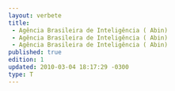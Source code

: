 ```yaml
---
layout: verbete
title:
 - Agência Brasileira de Inteligência ( Abin)
 - Agência Brasileira de Inteligência ( Abin)
 - Agência Brasileira de Inteligência ( Abin)
published: true
edition: 1  
updated: 2010-03-04 18:17:29 -0300
type: T
---
```


